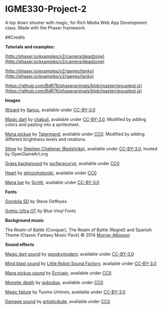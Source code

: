 # IGME330-Project-2
A top down shooter with magic, for Rich Media Web App Development class. Made with the Phaser framework.

##Credits

**Tutorials and examples:**

[http://phaser.io/examples/v2/camera/deadzone](http://phaser.io/examples/v2/camera/deadzone)

[http://phaser.io/examples/v2/games/tanks](http://phaser.io/examples/v2/games/tanks)

[https://github.com/BdR76/phaseranimals/blob/master/grouptest.js](https://github.com/BdR76/phaseranimals/blob/master/grouptest.js)

  
  
  

**Images**

[Wizard](http://opengameart.org/content/topdown-wizard) by [Xarius](http://opengameart.org/users/xarius), available under [CC-BY-3.0](http://creativecommons.org/licenses/by/3.0/)

[Magic dart](http://opengameart.org/content/explosions-0) by [chabull](http://opengameart.org/users/chabull), available under [CC-BY-3.0](http://creativecommons.org/licenses/by/3.0/). Modified by adding colors and pasting into a spritesheet.

[Mana pickup](http://opengameart.org/content/2d-shooter-effects-alpha-version) by [Tatermand](http://opengameart.org/users/tatermand), available under [CC0](http://creativecommons.org/publicdomain/zero/1.0/). Modified by adding different brightness levels and rotations.

[Slime](http://opengameart.org/content/scifi-creature-tileset-mini-32x32-scifi-creature-icons) by [Stephen Challener (Redshrike)](http://opengameart.org/users/redshrike), available under [CC-BY-3.0](http://creativecommons.org/licenses/by/3.0/), hosted by OpenGameArt.org

[Grass background](http://opengameart.org/content/grass-textureseamless-2d) by [surfacecurve](http://opengameart.org/users/surfacecurve), available under [CC0](http://creativecommons.org/publicdomain/zero/1.0/)

[Heart](http://opengameart.org/content/heart-3) by [shinzohotoroki](http://opengameart.org/users/shinzohotoroki), available under [CC0](http://creativecommons.org/publicdomain/zero/1.0/)

[Mana bar](http://opengameart.org/content/health-and-manabars-100x12px-200x24px) by [Scrittl](http://opengameart.org/users/scrittl), available under [CC-BY-3.0](http://creativecommons.org/licenses/by/3.0/)

  

**Fonts**

[Gondola SD](https://www.fontsquirrel.com/fonts/Gondola-SD) by Steve Deffeyes

[Gothic Ultra OT](https://www.fontsquirrel.com/fonts/Gothic-Ultra-OT) by Blue Vinyl Fonts

  
  

**Background music**

The Realm of Battle (Conquer), The Realm of Battle (Regret) and Spanish Theme (Classic Fantasy Music Pack) © 2014 [Murray Atkinson](http://www.murrayatkinson.com/)

  

**Sound effects**

[Magic dart sound](http://opengameart.org/content/magic-missiles) by [spookymodem](http://opengameart.org/users/spookymodem), available under [CC-BY-3.0](http://creativecommons.org/licenses/by/3.0/)

[Mind blast sound](http://opengameart.org/content/fantasy-sound-effects-library) by [Little Robot Sound Factory](http://opengameart.org/users/little-robot-sound-factory), available under [CC-BY-3.0](http://creativecommons.org/licenses/by/3.0/)

[Mana pickup sound](http://opengameart.org/content/random-sfx) by [Écrivain](http://opengameart.org/users/%C3%A9crivain), available under [CC0](http://creativecommons.org/publicdomain/zero/1.0/)

[Monster death](http://opengameart.org/content/insect-or-alien-scream-short) by [qubodup](http://opengameart.org/users/qubodup), available under [CC0](http://creativecommons.org/publicdomain/zero/1.0/)

[Magic failure](http://opengameart.org/content/rpg-sound-package) by Tuomo Untinen, available under [CC-BY-3.0](http://creativecommons.org/licenses/by/3.0/)

[Damage sound](http://opengameart.org/content/rpg-sound-pack) by [artisticdude](http://opengameart.org/users/artisticdude), available under [CC0](http://creativecommons.org/publicdomain/zero/1.0/)